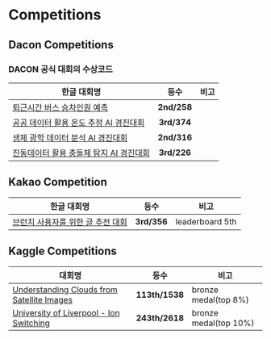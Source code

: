 # Competitions

## Dacon Competitions
### DACON 공식 대회의 수상코드

한글 대회명 | 등수 | 비고
---|:---:|---|
[퇴근시간 버스 승차인원 예측](https://dacon.io/competitions/official/229611/overview/) | **2nd/258** |
[공공 데이터 활용 온도 추정 AI 경진대회](https://dacon.io/competitions/official/235584/overview/) | **3rd/374** |  |
[생체 광학 데이터 분석 AI 경진대회](https://dacon.io/competitions/official/235608/overview/) | **2nd/316** |
[진동데이터 활용 충돌체 탐지 AI 경진대회](https://dacon.io/competitions/official/235614/overview/)  | **3rd/226** | 


## Kakao Competition
한글 대회명 | 등수 | 비고
---|:---:|---|
[브런치 사용자를 위한 글 추천 대회](https://arena.kakao.com/c/2/leaderboard) | **3rd/356** |leaderboard 5th|

## Kaggle Competitions
대회명 | 등수 | 비고
---|:---:|---|
[Understanding Clouds from Satellite Images](https://www.kaggle.com/c/understanding_cloud_organization) | **113th/1538** |bronze medal(top 8%)||
[University of Liverpool - Ion Switching](https://www.kaggle.com/c/liverpool-ion-switching) | **243th/2618** |bronze medal(top 10%)

